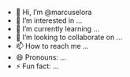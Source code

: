- 👋 Hi, I’m @marcuselora
- 👀 I’m interested in ...
- 🌱 I’m currently learning ...
- 💞️ I’m looking to collaborate on ...
- 📫 How to reach me ...
- 😄 Pronouns: ...
- ⚡ Fun fact: ...

<!---
marcuselora/marcuselora is a ✨ special ✨ repository because its `README.md` (this file) appears on your GitHub profile.
You can click the Preview link to take a look at your changes.
--->
